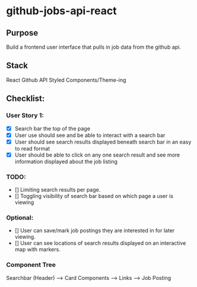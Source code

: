 # github-jobs-api-react

## Purpose

Build a frontend user interface that pulls in job data from the github api.

## Stack

React
Github API
Styled Components/Theme-ing

## Checklist:
### User Story 1:
- [X] Search bar the top of the page
- [X] User use should see and be able to interact with a search bar
- [X] User should see search results displayed beneath search bar in an easy to read format
- [X] User should be able to click on any one search result and see more information displayed about the job listing
### TODO:
- [] Limiting search results per page.
- [] Toggling visibility of search bar based on which page a user is viewing
### Optional:
- [] User can save/mark job postings they are interested in for later viewing.
- [] User can see locations of search results displayed on an interactive map with markers.

### Component Tree

Searchbar (Header) --> Card Components --> Links --> Job Posting